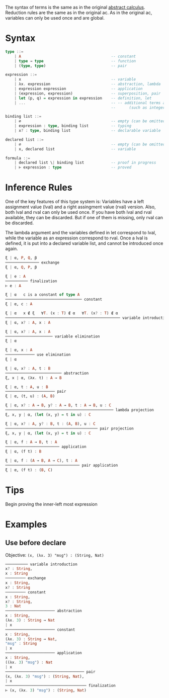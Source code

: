 The syntax of terms is the same as in the original [abstract calculus](https://github.com/MaiaVictor/abstract-calculus).
Reduction rules are the same as in the original ac.
As in the original ac, variables can only be used once and are global.

# Syntax

```haskell
type ::=
    | A                                        -- constant
    | type → type                              -- function
    | (type, type)                             -- pair

expression ::=
    | x                                        -- variable
    | λx. expression                           -- abstraction, lambda
    | expression expression                    -- application
    | (expression, expression)                 -- superposition, pair
    | let (p, q) = expression in expression    -- definition, let
    | ...                                      -- -- additional terms associated with type constants
                                               --      (such as integer literals associated with `Int`)

binding list ::=
    | ∅                                        -- empty (can be omitted)
    | expression : type, binding list          -- typing
    | x? : type, binding list                  -- declarable variable

declared list ::=
    | ∅                                        -- empty (can be omitted)
    | x, declared list                         -- variable

formula ::=
    | declared list \| binding list            -- proof in progress
    | ⊢ expression : type                      -- proved
```

# Inference Rules

One of the key features of this type system is:
Variables have a left assignment value (lval) and a right assingment value (rval) version.
Also, both lval and rval can only be used once. If you have both lval and rval available,
they can be discarded. But if one of them is missing, only rval can be discarded.

The lambda argument and the variables defined in let correspond to lval, while the variable
as an expression correspond to rval. Once a lval is defined, it is put into a declared variable
list, and cannot be introduced once again.

```haskell
ξ | α, P, Q, β
─────────────── exchange
ξ | α, Q, P, β

ξ | e : A
────────── finalization
⊢ e : A

ξ | α   c is a constant of type A
────────────────────────────────── constant
ξ | α, c : A

ξ | α   x ∉ ξ   ∀T. (x : T) ∉ α   ∀T. (x? : T) ∉ α
─────────────────────────────────────────────────── variable introduction
ξ | α, x? : A, x : A

ξ | α, x? : A, x : A
───────────────────── variable elimination
ξ | α

ξ | α, x : A
───────────── use elimination
ξ | α

ξ | α, x? : A, t : B
───────────────────────── abstraction
ξ, x | α, (λx. t) : A → B

ξ | α, t : A, u : B
────────────────────── pair
ξ | α, (t, u) : (A, B)

ξ | α, x? : A → B, y? : A → B, t : A → B, u : C
──────────────────────────────────────────────── lambda projection
ξ, x, y | α, (let (x, y) = t in u) : C

ξ | α, x? : A, y? : B, t : (A, B), u : C
───────────────────────────────────────── pair projection
ξ, x, y | α, (let (x, y) = t in u) : C

ξ | α, f : A → B, t : A
──────────────────────── application
ξ | α, (f t) : B

ξ | α, f : (A → B, A → C), t : A
───────────────────────────────── pair application
ξ | α, (f t) : (B, C)

```

# Tips
Begin proving the inner-left most expression

# Examples

## Use before declare
Objective: `(x, (λx. 3) "msg") : (String, Nat)`

```haskell
────────── variable introduction
x? : String,
x : String
───────── exchange
x : String,
x? : String
───────── constant
x : String,
x? : String,
3 : Nat
────────────────────── abstraction
x : String,
(λx. 3) : String → Nat
| x
────────────────────── constant
x : String,
(λx. 3) : String → Nat,
"msg" : String
| x
────────────────────── application
x : String,
((λx. 3) "msg") : Nat
| x
─────────────────────────────────── pair
(x, (λx. 3) "msg") : (String, Nat),
| x
──────────────────────────────────── finalization
⊢ (x, (λx. 3) "msg") : (String, Nat)
```

